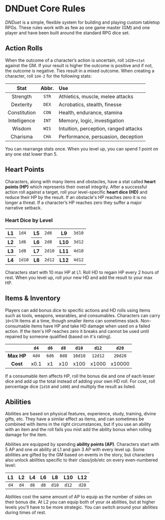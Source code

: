 # DNDuet Core Rules
_DNDuet_ is a simple, flexible system for building and playing custom tabletop RPGs. These rules work with as few as one game master (GM) and one player and have been built around the standard RPG dice set.

## Action Rolls

When the outcome of a character’s action is uncertain, roll `1d20+stat` against the GM. If your result is higher the outcome is positive and if not, the outcome is negative. Ties result in a mixed outcome. When creating a character, roll `1d4-2` for the following stats:

| Stat | Abbr. | Use |
|:---:|:---:|:--- |
| Strength | `STR` | Athletics, muscle, melee attacks |
| Dexterity | `DEX` | Acrobatics, stealth, finesse |
| Constitution | `CON` | Health, endurance, stamina |
| Intelligence | `INT` | Memory, logic, investigation |
| Wisdom | `WIS` | Intuition, perception, ranged attacks |
| Charisma | `CHA` | Performance, persuasion, deception |

You can rearrange stats once. When you level up, you can spend 1 point on any one stat lower than 5.

## Heart Points

Characters, along with many items and obstacles, have a stat called **heart points (HP)** which represents their overall integrity. After a successful action roll against a target, roll your level-specific **heart dice (HD)** and reduce their HP by the result. If an obstacle's HP reaches zero it is no longer a threat. If a character’s HP reaches zero they suffer a major narrative setback.

### Heart Dice by Level

<table>
  <tbody>
    <tr>
      <th>L1</th>
      <td><code>1d4</code></td>
      <th>L5</th>
      <td><code>2d6</code></td>
      <th>L9</th>
      <td><code>3d10</code></td>
    </tr>
    <tr>
      <th>L2</th>
      <td><code>1d6</code></td>
      <th>L6</th>
      <td><code>2d8</code></td>
      <th>L10</th>
      <td><code>3d12</code></td>
    </tr>
    <tr>
      <th>L3</th>
      <td><code>1d8</code></td>
      <th>L7</th>
      <td><code>2d10</code></td>
      <th>L11</th>
      <td><code>4d10</code></td>
    </tr>
    <tr>
      <th>L4</th>
      <td><code>1d10</code></td>
      <th>L8</th>
      <td><code>2d12</code></td>
      <th>L12</th>
      <td><code>4d12</code></td>
    </tr>
  </tbody>
</table>

Characters start with 10 max HP at L1. Roll HD to regain HP every 2 hours of rest. When you level up, roll your new HD and add the result to your max HP.

## Items & Inventory

Players can add bonus dice to specific actions and HD rolls using items such as tools, weapons, wearables, and consumables. Characters can carry `10+STR` items at a time, though smaller items can sometimes stack. Non-consumable items have HP and take HD damage when used on a failed action. If the item's HP reaches zero it breaks and cannot be used until repaired by someone qualified (based on it's rating).

|  | `d4` | `d6` | `d8` | `d10` | `d12` | `d20` |
|:---:|:---:|:---:|:---:|:---:|:---:|:---:|
| **Max HP** | `4d4` | `6d6` | `8d8` | `10d10` | `12d12` | `20d20` |
| **Cost** | x0.1 | x1 | x10 | x100 | x1000 | x10000 |

If a consumable item affects HP, roll the bonus die and one of each lesser dice and add up the total instead of adding your own HD roll. For cost, roll percentage dice (`1d10` and `1d00`) and multiply the result as listed.

## Abilities

Abilities are based on physical features, experience, study, training, divine gifts, etc. They have a similar effect as items, and can sometimes be combined with items in the right circumstances, but if you use an ability with an item and the roll fails you mist add the ability bonus when rolling damage for the item.

Abilities are equipped by spending **ability points (AP)**. Characters start with 5 AP and one `d4` ability at L1 and gain 3 AP with every level up. Some abilities are gifted by the GM based on events in the story, but characters also unlock abilities specific to their class/job/etc on every even-numbered level:

| L1 | L2 | L4 | L6 | L8 | L10 | L12 |
|:---:|:---:|:---:|:---:|:---:|:---:|:---:|
| `d4` | `d4` | `d6` | `d8` | `d10` | `d12` | `d20` |

Abilities cost the same amount of AP to equip as the number of sides on their bonus die. At L2 you can equip both of your `d4` abilities, but at higher levels you'll have to be more strategic. You can switch around your abilities during times of rest.
